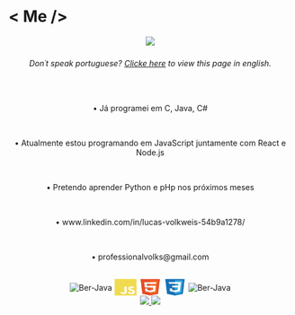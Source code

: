 # < Me />

<p align="center">
<img src="http://img.shields.io/static/v1?label=STATUS&message=EM%20DESENVOLVIMENTO&color=GREEN&style=for-the-badge"/>  
</p>
<h6 align="center">Don´t speak portuguese? <a href="https://github.com/lvolks/lvolks/blob/main/README-en.md">Clicke here</a> to view this page in english.</h6>
<br>
<p align="center">
• Já programei em C, Java, C#
  </p>
  <br>
  <p align="center">
• Atualmente estou programando em JavaScript juntamente com React e Node.js
    </p>
    <br>
    <p align="center">
• Pretendo aprender Python e pHp nos próximos meses
      </p>
      <br>
      <p align="center">
• www.linkedin.com/in/lucas-volkweis-54b9a1278/
        </p>
        <br>
        <p align="center">
• professionalvolks@gmail.com
          </p>
          <br>
          <div align="center">
            <img align="center" alt="Ber-Java" height="60" width="40" src="https://cdn.jsdelivr.net/gh/devicons/devicon/icons/csharp/csharp-original.svg"/>
            <img align="center" alt="Ber-Js" height="30" width="40" src="https://raw.githubusercontent.com/devicons/devicon/master/icons/javascript/javascript-plain.svg">
            <img align="center" alt="Ber-HTML" height="30" width="40" src="https://raw.githubusercontent.com/devicons/devicon/master/icons/html5/html5-original.svg">
            <img align="center" alt="Ber-CSS" height="30" width="40" src="https://raw.githubusercontent.com/devicons/devicon/master/icons/css3/css3-original.svg">
            <img align="center" alt="Ber-Java" height="60" width="40" src="https://cdn.jsdelivr.net/gh/devicons/devicon/icons/java/java-plain-wordmark.svg" "/>
          </div>
<div align="center">
  <a href="https://github.com/lvolks">
  <img height="180em" src="https://github-readme-stats.vercel.app/api?username=lvolks&show_icons=true&theme=highcontrast&include_all_commits=true&count_private=true&title_color=C8A2C8&text_color=C8A2C8&icon_color=C8A2C8&rank_icon=github"/>
  
  <img height="180em" src="https://github-readme-stats.vercel.app/api/top-langs/?username=lvolks&layout=compact&langs_count=7&theme=highcontrast&title_color=C8A2C8&text_color=C8A2C8&icon_color=C8A2C8"/>
</div>
